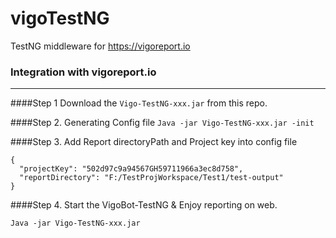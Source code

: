 # vigoTestNG
TestNG middleware for https://vigoreport.io


### Integration with vigoreport.io
----------------------------------------------

####Step 1
Download the `Vigo-TestNG-xxx.jar` from this repo.

####Step 2.
Generating Config file
`Java -jar Vigo-TestNG-xxx.jar -init`

####Step 3.
Add Report directoryPath and Project key into config file
```
{ 
  "projectKey": "502d97c9a94567GH59711966a3ec8d758", 
  "reportDirectory": "F:/TestProjWorkspace/Test1/test-output"
}
```
####Step 4.
 Start the VigoBot-TestNG & Enjoy reporting on web.
 
`Java -jar Vigo-TestNG-xxx.jar`

